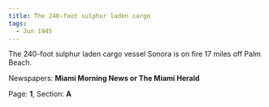 ```yaml
---  
title: The 240-foot sulphur laden cargo  
tags:  
  - Jun 1945  
---  
```

  
The 240-foot sulphur laden cargo vessel Sonora is on fire 17 miles off Palm Beach.  
  
Newspapers: **Miami Morning News or The Miami Herald**  
  
Page: **1**, Section: **A** 
